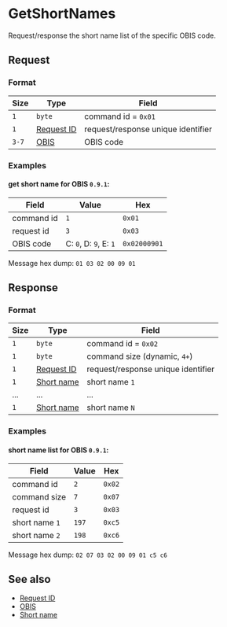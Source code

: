 # GetShortNames

Request/response the short name list of the specific OBIS code.


## Request

### Format

| Size  | Type                                 | Field                              |
| ----- | ------------------------------------ | ---------------------------------- |
| `1`   | `byte`                               | command id = `0x01`                |
| `1`   | [Request ID](../types.md#request-id) | request/response unique identifier |
| `3-7` | [OBIS](../types.md#obis)             | OBIS code                          |

### Examples

#### get short name for OBIS `0.9.1`:

| Field      | Value                  | Hex          |
| ---------- | ---------------------- | ------------ |
| command id | `1`                    | `0x01`       |
| request id | `3`                    | `0x03`       |
| OBIS code  | C: `0`, D: `9`, E: `1` | `0x02000901` |

Message hex dump: `01 03 02 00 09 01`


## Response

### Format

| Size | Type                                 | Field                              |
| ---- | ------------------------------------ | ---------------------------------- |
| `1`  | `byte`                               | command id = `0x02`                |
| `1`  | `byte`                               | command size (dynamic, `4+`)       |
| `1`  | [Request ID](../types.md#request-id) | request/response unique identifier |
| `1`  | [Short name](../types.md#short-name) | short name `1`                     |
| ...  | ...                                  | ...                                |
| `1`  | [Short name](../types.md#short-name) | short name `N`                     |

### Examples

#### short name list for OBIS `0.9.1`:

| Field          | Value | Hex    |
| -------------- | ----- | ------ |
| command id     | `2`   | `0x02` |
| command size   | `7`   | `0x07` |
| request id     | `3`   | `0x03` |
| short name `1` | `197` | `0xc5` |
| short name `2` | `198` | `0xc6` |

Message hex dump: `02 07 03 02 00 09 01 c5 c6`


## See also

* [Request ID](../types.md#request-id)
* [OBIS](../types.md#obis)
* [Short name](../types.md#short-name)
